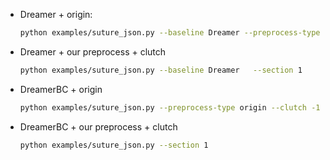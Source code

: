 - Dreamer + origin: 
  ```sh
  python examples/suture_json.py --baseline Dreamer --preprocess-type origin --clutch -1 --section 1
  ```
- Dreamer + our preprocess + clutch
  ```sh
  python examples/suture_json.py --baseline Dreamer   --section 1
  ```

- DreamerBC + origin
  ```sh
  python examples/suture_json.py --preprocess-type origin --clutch -1 --section 1
  ```

- DreamerBC + our preprocess + clutch
  ```sh
  python examples/suture_json.py --section 1
  ```